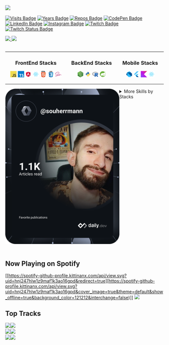 <img src="https://i.ibb.co/LYLZMgP/banner.jpg">

[![Visits Badge](https://badges.pufler.dev/visits/herrmannjob/herrmannjob)](https://github.com/herrmannjob)
[![Years Badge](https://badges.pufler.dev/years/herrmannjob)](https://github.com/herrmannjob)
[![Repos Badge](https://badges.pufler.dev/repos/herrmannjob)](https://github.com/herrmannjob)
[![CodePen Badge](https://img.shields.io/badge/CodePen-Profile-informational?style=flat&logo=codepen&logoColor=white&color=2FC71E)](https://codepen.io/herrmannjob)
[![LinkedIn Badge](https://img.shields.io/badge/LinkedIn-Profile-informational?style=flat&logo=linkedin&logoColor=white&color=2FC71E)](https://www.linkedin.com/in/souherrmann)
[![Instagram Badge](https://img.shields.io/badge/Instagram-Profile-informational?style=flat&logo=instagram&logoColor=white&color=2FC71E)](https://www.instagram.com/herrmann.css)
[![Twitch Badge](https://img.shields.io/badge/Twitch-Channel-informational?style=flat&logo=twitch&logoColor=white&color=2FC71E)](https://www.twitch.tv/souherrmann)
[![Twitch Status Badge](https://img.shields.io/twitch/status/souherrmann?style=social)](https://www.twitch.tv/souherrmann)


<div>
  <a href="https://github.com/herrmannjob">
  <img height="180em" src="https://github-readme-stats.vercel.app/api?username=herrmannjob&show_icons=true&theme=chartreuse-dark&include_all_commits=true&count_private=true">
  <img height="180em" src="https://github-readme-stats.vercel.app/api/top-langs/?username=herrmannjob&layout=compact&langs_count=7&theme=chartreuse-dark">
  </a>
</div>

<br>

<table><tr><td valign="top" width="400" align="center">

### FrontEnd Stacks
<code><img height="20" src="https://raw.githubusercontent.com/github/explore/80688e429a7d4ef2fca1e82350fe8e3517d3494d/topics/javascript/javascript.png"></code>
<code><img height="20" src="https://raw.githubusercontent.com/github/explore/80688e429a7d4ef2fca1e82350fe8e3517d3494d/topics/typescript/typescript.png"></code>
<code><img height="20" src="https://raw.githubusercontent.com/github/explore/80688e429a7d4ef2fca1e82350fe8e3517d3494d/topics/angular/angular.png"></code>
<code><img height="20" src="https://raw.githubusercontent.com/github/explore/80688e429a7d4ef2fca1e82350fe8e3517d3494d/topics/react/react.png"></code>
<code><img height="20" src="https://raw.githubusercontent.com/github/explore/80688e429a7d4ef2fca1e82350fe8e3517d3494d/topics/html/html.png"></code>
<code><img height="20" src="https://raw.githubusercontent.com/github/explore/80688e429a7d4ef2fca1e82350fe8e3517d3494d/topics/css/css.png"></code>
<code><img height="20" src="https://raw.githubusercontent.com/github/explore/80688e429a7d4ef2fca1e82350fe8e3517d3494d/topics/sass/sass.png"></code>
</td><td valign="top" width="300" align="center">

### BackEnd Stacks
<code><img height="20" src="https://raw.githubusercontent.com/github/explore/80688e429a7d4ef2fca1e82350fe8e3517d3494d/topics/nodejs/nodejs.png"></code>
<code><img height="20" src="https://raw.githubusercontent.com/github/explore/80688e429a7d4ef2fca1e82350fe8e3517d3494d/topics/python/python.png"></code>
<code><img height="20" src="https://raw.githubusercontent.com/github/explore/80688e429a7d4ef2fca1e82350fe8e3517d3494d/topics/r/r.png"></code>
<code><img height="20" src="https://raw.githubusercontent.com/github/explore/80688e429a7d4ef2fca1e82350fe8e3517d3494d/topics/spring-boot/spring-boot.png"></code>
</td><td valign="top" width="300" align="center">

### Mobile Stacks
<code><img height="20" src="https://raw.githubusercontent.com/github/explore/80688e429a7d4ef2fca1e82350fe8e3517d3494d/topics/dart/dart.png"></code>
<code><img height="20" src="https://raw.githubusercontent.com/github/explore/80688e429a7d4ef2fca1e82350fe8e3517d3494d/topics/flutter/flutter.png"></code>
<code><img height="20" src="https://raw.githubusercontent.com/github/explore/80688e429a7d4ef2fca1e82350fe8e3517d3494d/topics/kotlin/kotlin.png"></code>
<code><img height="20" src="https://raw.githubusercontent.com/github/explore/80688e429a7d4ef2fca1e82350fe8e3517d3494d/topics/react-native/react-native.png"></code>
</td></tr></table>

<div style="display: flex !important; flex-direction: row !important" align="space-between">
<a href="https://app.daily.dev/souherrmann"><img src="https://github.com/herrmannjob/herrmannjob/blob/main/devcard.svg" width="400" alt="Gabriel Herrmann Grecchi's Dev Card"/></a>
<details>
<summary>More Skills by Stacks</summary>
<br>
  
![](https://img.shields.io/badge/FrontEnd-Redux-informational?style=flat&logo=Redux&logoColor=white&color=2FC71E)
![](https://img.shields.io/badge/FrontEnd-Svelte-informational?style=flat&logo=Svelte&logoColor=white&color=2FC71E)
![](https://img.shields.io/badge/FrontEnd-Next.js-informational?style=flat&logo=next.js&logoColor=white&color=2FC71E)
![](https://img.shields.io/badge/FrontEnd-Nuxt.js-informational?style=flat&logo=nuxt.js&logoColor=white&color=2FC71E)
![](https://img.shields.io/badge/FrontEnd-MaterialUI-informational?style=flat&logo=materialui&logoColor=white&color=2FC71E)
![](https://img.shields.io/badge/FrontEnd-Bootstrap-informational?style=flat&logo=bootstrap&logoColor=white&color=2FC71E)
![](https://img.shields.io/badge/FrontEnd-Less-informational?style=flat&logo=less&logoColor=white&color=2FC71E)
![](https://img.shields.io/badge/FrontEnd-Tailwind-informational?style=flat&logo=Tailwind-CSS&logoColor=white&color=2FC71E)
![](https://img.shields.io/badge/FrontEnd-Stylus-informational?style=flat&logo=Stylus&logoColor=white&color=2FC71E)
  
<br>
  
![](https://img.shields.io/badge/BackEnd-Nest.js-informational?style=flat&logo=Nestjs&logoColor=white&color=2FC71E)
![](https://img.shields.io/badge/BackEnd-Java-informational?style=flat&logo=Java&logoColor=white&color=2FC71E)
![](https://img.shields.io/badge/BackEnd-CSharp-informational?style=flat&logo=c-sharp&logoColor=white&color=2FC71E)
![](https://img.shields.io/badge/BackEnd-.NET-informational?style=flat&logo=.net&logoColor=white&color=2FC71E)
![](https://img.shields.io/badge/BackEnd-MongoDB-informational?style=flat&logo=MongoDB&logoColor=white&color=2FC71E)
![](https://img.shields.io/badge/BackEnd-MySQL-informational?style=flat&logo=MySQL&logoColor=white&color=2FC71E)
![](https://img.shields.io/badge/BackEnd-Oracle-informational?style=flat&logo=oracle&logoColor=white&color=2FC71E)
  
<br>

![](https://img.shields.io/badge/Mobile-Ionic-informational?style=flat&logo=ionic&logoColor=white&color=2FC71E)
![](https://img.shields.io/badge/Mobile-SwiftUI-informational?style=flat&logo=swift&logoColor=white&color=2FC71E)

<br>

![](https://img.shields.io/badge/Test-Jasmine-informational?style=flat&logo=Jasmine&logoColor=white&color=2FC71E)
![](https://img.shields.io/badge/Test-Jest-informational?style=flat&logo=jest&logoColor=white&color=2FC71E)
![](https://img.shields.io/badge/Test-Mocha-informational?style=flat&logo=Mocha&logoColor=white&color=2FC71E)
![](https://img.shields.io/badge/Test-Cypress-informational?style=flat&logo=Cypress&logoColor=white&color=2FC71E)
![](https://img.shields.io/badge/Test-Cucumber-informational?style=flat&logo=Cucumber&logoColor=white&color=2FC71E)

<br>

![](https://img.shields.io/badge/Tools-Docker-informational?style=flat&logo=docker&logoColor=white&color=2FC71E)
![](https://img.shields.io/badge/Tools-NGINX-informational?style=flat&logo=nginx&logoColor=white&color=2FC71E)
![](https://img.shields.io/badge/Tools-Netlify-informational?style=flat&logo=netlify&logoColor=white&color=2FC71E)
![](https://img.shields.io/badge/Tools-Heroku-informational?style=flat&logo=heroku&logoColor=white&color=2FC71E)
![](https://img.shields.io/badge/Tools-Vercel-informational?style=flat&logo=vercel&logoColor=white&color=2FC71E)
![](https://img.shields.io/badge/Tools-Babel.js-informational?style=flat&logo=babel&logoColor=white&color=2FC71E)
![](https://img.shields.io/badge/Tools-Gulp.js-informational?style=flat&logo=gulp&logoColor=white&color=2FC71E)
![](https://img.shields.io/badge/Tools-Webpack-informational?style=flat&logo=webpack&logoColor=white&color=2FC71E)
![](https://img.shields.io/badge/Tools-NPM-informational?style=flat&logo=npm&logoColor=white&color=2FC71E)
![](https://img.shields.io/badge/Tools-Postman-informational?style=flat&logo=Postman&logoColor=white&color=2FC71E)
![](https://img.shields.io/badge/Tools-Insomnia-informational?style=flat&logo=Adobe-Insomnia&logoColor=white&color=2FC71E)
![](https://img.shields.io/badge/Tools-Illustrator-informational?style=flat&logo=Adobe-Illustrator&logoColor=white&color=2FC71E)
![](https://img.shields.io/badge/Tools-Figma-informational?style=flat&logo=Figma&logoColor=white&color=2FC71E)
![](https://img.shields.io/badge/Tools-GitHub-informational?style=flat&logo=GitHub&logoColor=white&color=2FC71E)
![](https://img.shields.io/badge/Tools-GitLab-informational?style=flat&logo=GitLab&logoColor=white&color=2FC71E)
![](https://img.shields.io/badge/Tools-Bitbucket-informational?style=flat&logo=Bitbucket&logoColor=white&color=2FC71E)
![](https://img.shields.io/badge/Tools-Jira-informational?style=flat&logo=Jira-Software&logoColor=white&color=2FC71E)
![](https://img.shields.io/badge/Tools-Trello-informational?style=flat&logo=trello&logoColor=white&color=2FC71E)
</details>
</div>

<br>

## Now Playing on Spotify
[[https://spotify-github-profile.kittinanx.com/api/view.svg?uid=hnj247hlw1z9maf1k3ao16gpd&redirect=true][https://spotify-github-profile.kittinanx.com/api/view.svg?uid=hnj247hlw1z9maf1k3ao16gpd&cover_image=true&theme=default&show_offline=true&background_color=121212&interchange=false)]]
<a href="https://now-playing-profile-herrmannjob.vercel.app/now-playing?open"><img src="https://now-playing-profile-herrmannjob.vercel.app/now-playing" height="64"></a>

## Top Tracks
<div style="display: flex !important; flex-direction: row !important" align="space-between">
  <a href="https://now-playing-profile-herrmannjob.vercel.app/top-tracks?i=1&open"><img src="https://now-playing-profile-herrmannjob.vercel.app/top-tracks?i=1" width="45%"></a>
  <a href="https://now-playing-profile-herrmannjob.vercel.app/top-tracks?i=4&open"><img src="https://now-playing-profile-herrmannjob.vercel.app/top-tracks?i=4" width="45%"></a>
</div>
<div style="display: flex !important; flex-direction: row !important" align="space-between">
  <a href="https://now-playing-profile-herrmannjob.vercel.app/top-tracks?i=2&open"><img src="https://now-playing-profile-herrmannjob.vercel.app/top-tracks?i=2" width="45%"></a>
  <a href="https://now-playing-profile-herrmannjob.vercel.app/top-tracks?i=5&open"><img src="https://now-playing-profile-herrmannjob.vercel.app/top-tracks?i=5" width="45%"></a>
</div>
<div style="display: flex !important; flex-direction: row !important" align="space-between">
  <a href="https://now-playing-profile-herrmannjob.vercel.app/top-tracks?i=3&open"><img src="https://now-playing-profile-herrmannjob.vercel.app/top-tracks?i=3" width="45%"></a>
  <a href="https://now-playing-profile-herrmannjob.vercel.app/top-tracks?i=6&open"><img src="https://now-playing-profile-herrmannjob.vercel.app/top-tracks?i=6" width="45%"></a>
</div>
